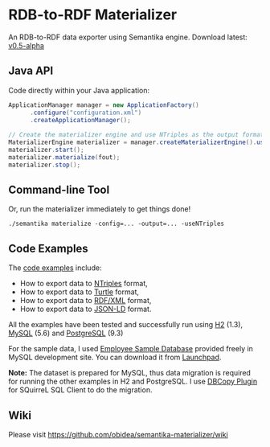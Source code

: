RDB-to-RDF Materializer
=======================

An RDB-to-RDF data exporter using Semantika engine. Download latest: [v0.5-alpha](https://github.com/obidea/semantika-materializer/releases)

Java API
--------

Code directly within your Java application:

```java
ApplicationManager manager = new ApplicationFactory()
      .configure("configuration.xml")
      .createApplicationManager();
      
// Create the materializer engine and use NTriples as the output format.
MaterializerEngine materializer = manager.createMaterializerEngine().useNTriples();
materializer.start();
materializer.materialize(fout);
materializer.stop();
```

Command-line Tool
-----------------

Or, run the materializer immediately to get things done!

```
./semantika materialize -config=... -output=... -useNTriples
```

Code Examples
-------------

The [code examples](https://github.com/obidea/semantika-materializer/tree/master/example) include:
* How to export data to [NTriples][1] format,
* How to export data to [Turtle][2] format,
* How to export data to [RDF/XML][3] format,
* How to export data to [JSON-LD][4] format.

All the examples have been tested and successfully run using [H2][5] (1.3), [MySQL][6] (5.6) and [PostgreSQL][7] (9.3)

For the sample data, I used [Employee Sample Database](http://dev.mysql.com/doc/employee/en/index.html) provided freely
in MySQL development site. You can download it from [Launchpad](https://launchpad.net/test-db/).

**Note:** The dataset is prepared for MySQL, thus data migration is required for running the other examples in H2 and 
PostgreSQL. I use [DBCopy Plugin](http://dbcopyplugin.sourceforge.net/) for SQuirreL SQL Client to do the migration.

Wiki
----

Please visit https://github.com/obidea/semantika-materializer/wiki

  [1]: http://www.w3.org/TR/n-triples/   "W3C recommendation on NTriples syntax"
  [2]: http://www.w3.org/TR/turtle/   "W3C recommendation on Turtle syntax"
  [3]: http://www.w3.org/TR/rdf-syntax-grammar/   "W3C recommendation on RDF/XML syntax"
  [4]: http://www.w3.org/TR/json-ld/   "W3C recommendation on JSON-LD syntax"
  [5]: http://www.h2database.com/   "H2 site"
  [6]: http://www.mysql.com/   "MySQL site"
  [7]: http://www.postgresql.org/   "PostgreSQL site"



